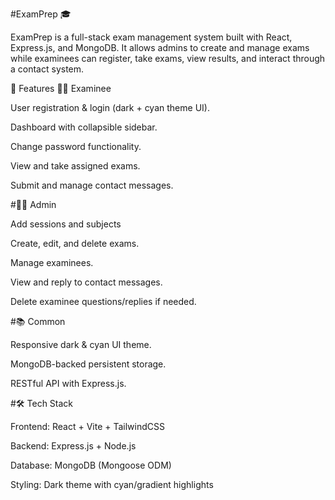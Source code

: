 
#ExamPrep 🎓

ExamPrep is a full-stack exam management system built with React, Express.js, and MongoDB.
It allows admins to create and manage exams while examinees can register, take exams, view results, and interact through a contact system.

🚀 Features
👩‍🎓 Examinee

User registration & login (dark + cyan theme UI).

Dashboard with collapsible sidebar.

Change password functionality.

View and take assigned exams.

Submit and manage contact messages.

#👨‍💻 Admin

Add sessions and subjects

Create, edit, and delete exams.

Manage examinees.

View and reply to contact messages.

Delete examinee questions/replies if needed.

#📚 Common

Responsive dark & cyan UI theme.

MongoDB-backed persistent storage.

RESTful API with Express.js.

#🛠️ Tech Stack

Frontend: React + Vite + TailwindCSS

Backend: Express.js + Node.js

Database: MongoDB (Mongoose ODM)

Styling: Dark theme with cyan/gradient highlights
